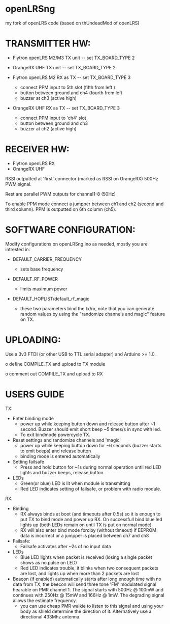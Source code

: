 openLRSng
=========

my fork of openLRS code (based on thUndeadMod of openLRS)

TRANSMITTER HW:
===============
  - Flytron openLRS M2/M3 TX unit -- set TX_BOARD_TYPE 2

  - OrangeRX UHF TX unit -- set TX_BOARD_TYPE 2
  
  - Flytron openLRS M2 RX as TX -- set TX_BOARD_TYPE 3
    - connect PPM input to 5th slot (fifth from left )
    - button between ground and ch4 (fourth frem left
    - buzzer at ch3 (active high)
    
  - OrangeRX UHF RX as TX -- set TX_BOARD_TYPE 3
    - connect PPM input to 'ch4' slot
    - button between ground and ch3
    - buzzer at ch2 (active high)

RECEIVER HW:  
============
  - Flytron openLRS RX 
  - OrangeRX UHF
  
  RSSI outputted at 'first' connector (marked as RSSI on OrangeRX) 500Hz PWM signal.
  
  Rest are parallel PWM outputs for channel1-8 (50Hz)
  
  To enable PPM mode connect a jumpper between ch1 and ch2 (second and third column). PPM is outputted on 6th column (ch5).  
  
SOFTWARE CONFIGURATION:
=======================
Modify configurations on openLRSng.ino as needed, mostly you are intrested in:

  - DEFAULT_CARRIER_FREQUENCY
    - sets base frequency

  - DEFAULT_RF_POWER
    - limits maximum power

  - DEFAULT_HOPLIST/default_rf_magic
    - these two parameters bind the tx/rx, note that you can generate random values by using the
      "randomize channels and magic" feature on TX.
  
UPLOADING:
==========
Use a 3v3 FTDI (or other USB to TTL serial adapter) and Arduino >= 1.0. 

  o define COMPILE_TX and upload to TX module

  o comment out COMPILE_TX and upload to RX


USERS GUIDE
===========

TX:
  - Enter binding mode
    - power up while keeping button down and release button after ~1 second.
      Buzzer should emit short beep ~5 times/s in sync with led.
    - To exit bindmode powercycle TX.
  - Reset settings and randomize channels and 'magic'
    - power up while keeping button down for ~6 seconds (buzzer starts to emit beeps) and release button
    - binding mode is entered automatically
  - Setting failsafe
    - Press and hold button for ~1s during normal operation until red LED lights and buzzer beeps, release button.
  - LEDs
    - Green(or blue) LED is lit when module is transmitting
    - Red LED indicates setting of failsafe, or problem with radio module.

RX:
  - Binding
    - RX always binds at boot (and timeouts after 0.5s) so it is enough to put TX to bind mode and power up RX.
      On successfull bind blue led lights up (both LEDs remain on until TX is put on normal mode)
    - RX will also enter bind mode forciby (without timeout) if EEPROM data is incorrect or a jumpper is placed between ch7 and ch8
  - Failsafe:
    - Failsafe activates after ~2s of no input data
  - LEDs
    - Blue LED lights when packet is received (losing a single packet shows as no pulse on LED)
    - Red LED indicates trouble, it blinks when two consequent packets are lost, and lights up when more than 2 packets are lost
  - Beacon (if enabled) automatically starts after long enough time with no data from TX, the beecon will send three tone 'FM' modulated signal hearable on PMR channel 1. The signal starts with 500Hz @ 100mW and continues with 250Hz @ 15mW and 166Hz @ 1mW. The degrading signal allows the estimate frequency.
    - you can use cheap PMR walkie to listen to this signal and using your body as shield determine the direction of it. Alternatively use a directional 433Mhz antenna.

